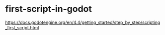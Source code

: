 # first-script-in-godot
https://docs.godotengine.org/en/4.4/getting_started/step_by_step/scripting_first_script.html
